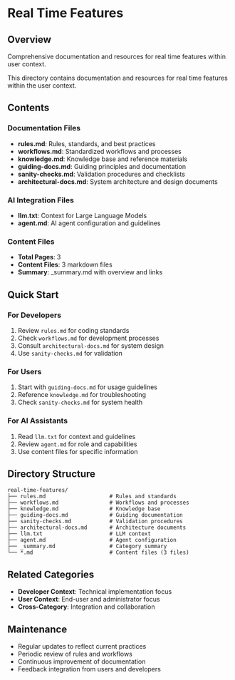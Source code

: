# Real Time Features

## Overview
Comprehensive documentation and resources for real time features within user context.

This directory contains documentation and resources for real time features within the user context.

## Contents

### Documentation Files
- **rules.md**: Rules, standards, and best practices
- **workflows.md**: Standardized workflows and processes
- **knowledge.md**: Knowledge base and reference materials
- **guiding-docs.md**: Guiding principles and documentation
- **sanity-checks.md**: Validation procedures and checklists
- **architectural-docs.md**: System architecture and design documents

### AI Integration Files
- **llm.txt**: Context for Large Language Models
- **agent.md**: AI agent configuration and guidelines

### Content Files
- **Total Pages**: 3
- **Content Files**: 3 markdown files
- **Summary**: _summary.md with overview and links

## Quick Start

### For Developers
1. Review `rules.md` for coding standards
2. Check `workflows.md` for development processes
3. Consult `architectural-docs.md` for system design
4. Use `sanity-checks.md` for validation

### For Users
1. Start with `guiding-docs.md` for usage guidelines
2. Reference `knowledge.md` for troubleshooting
3. Check `sanity-checks.md` for system health

### For AI Assistants
1. Read `llm.txt` for context and guidelines
2. Review `agent.md` for role and capabilities
3. Use content files for specific information

## Directory Structure
```
real-time-features/
├── rules.md                    # Rules and standards
├── workflows.md                # Workflows and processes
├── knowledge.md                # Knowledge base
├── guiding-docs.md             # Guiding documentation
├── sanity-checks.md            # Validation procedures
├── architectural-docs.md       # Architecture documents
├── llm.txt                     # LLM context
├── agent.md                    # Agent configuration
├── _summary.md                 # Category summary
└── *.md                        # Content files (3 files)
```

## Related Categories
- **Developer Context**: Technical implementation focus
- **User Context**: End-user and administrator focus
- **Cross-Category**: Integration and collaboration

## Maintenance
- Regular updates to reflect current practices
- Periodic review of rules and workflows
- Continuous improvement of documentation
- Feedback integration from users and developers
